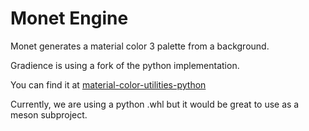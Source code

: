 # Monet Engine 

Monet generates a material color 3 palette from a background.

Gradience is using a fork of the python implementation.

You can find it at [material-color-utilities-python](https://GitHub.com/GradienceTeam/material-color-utilities-python)

Currently, we are using a python .whl but it would be great to use as a meson subproject.
